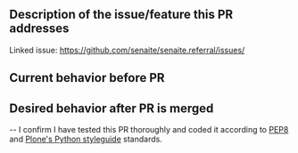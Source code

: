 ## Description of the issue/feature this PR addresses

Linked issue: https://github.com/senaite/senaite.referral/issues/

## Current behavior before PR

## Desired behavior after PR is merged

--
I confirm I have tested this PR thoroughly and coded it according to [PEP8][1]
and [Plone's Python styleguide][2] standards.

[1]: https://www.python.org/dev/peps/pep-0008
[2]: https://docs.plone.org/develop/styleguide/python.html
